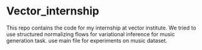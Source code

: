 # Vector_internship
This repo contains the code for my internship at vector institute. We tried to use structured normalizing flows for variational inference for music generation task. use main file for experiments on music dataset. 
